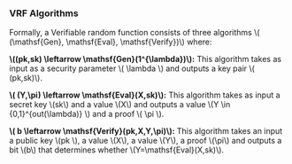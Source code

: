 
### VRF Algorithms
Formally, a Verifiable random function consists of three algorithms \\( (\mathsf{Gen}, \mathsf{Eval}, \mathsf{Verify})\\) where:

**\\((pk,sk) \leftarrow \mathsf{Gen}(1^{\lambda})\\):** This algorithm takes as input as a security parameter \\( \lambda \\) and
outputs a key pair \\( (pk,sk)\\).

**\\( (Y,\pi) \leftarrow \mathsf{Eval}(X,sk)\\):** This algorithm takes as input a secret key \\(sk\\) and a value \\(X\\)
and outputs a value \\(Y \in {0,1}^{out(\lambda)} \\) and a proof \\( \pi \\).

**\\( b \leftarrow \mathsf{Verify}(pk,X,Y,\pi)\\):** This algorithm takes an input a public key \\(pk \\), a value \\(X\\), a value \\(Y\\), a proof \\(\pi\\) and outputs a bit \\(b\\) that determines whether \\(Y=\mathsf{Eval}(X,sk)\\).

